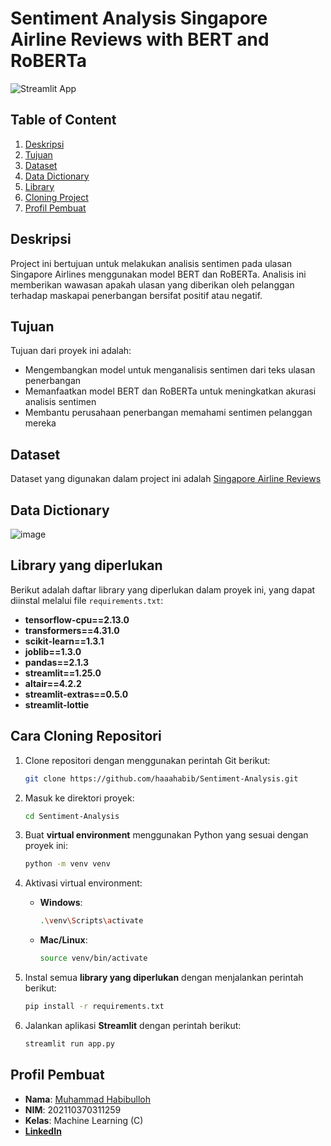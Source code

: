 # Sentiment Analysis Singapore Airline Reviews with BERT and RoBERTa

![Streamlit App](https://github.com/user-attachments/assets/2d2b4a44-1adf-4f3f-ad47-411e55abcf02)

## Table of Content

1. [Deskripsi](#Deskripsi)
2. [Tujuan](#Tujuan)
3. [Dataset](#Dataset)
4. [Data Dictionary](#Data-Dictionary)
5. [Library](#library-yang-diperlukan)
6. [Cloning Project](#Cara-Cloning-Repositori)
7. [Profil Pembuat](#Profil-Pembuat)

## Deskripsi

Project ini bertujuan untuk melakukan analisis sentimen pada ulasan Singapore Airlines menggunakan model BERT dan RoBERTa. Analisis ini memberikan wawasan apakah ulasan yang diberikan oleh pelanggan terhadap maskapai penerbangan bersifat positif atau negatif.

## Tujuan

Tujuan dari proyek ini adalah:
- Mengembangkan model untuk menganalisis sentimen dari teks ulasan penerbangan
- Memanfaatkan model BERT dan RoBERTa untuk meningkatkan akurasi analisis sentimen
- Membantu perusahaan penerbangan memahami sentimen pelanggan mereka

## Dataset
Dataset yang digunakan dalam project ini adalah [Singapore Airline Reviews](https://www.kaggle.com/datasets/kanchana1990/singapore-airlines-reviews)

## Data Dictionary
![image](https://github.com/user-attachments/assets/13a1b8af-6388-4ee8-ac4a-3ae1c2324f9f)

## Library yang diperlukan
Berikut adalah daftar library yang diperlukan dalam proyek ini, yang dapat diinstal melalui file `requirements.txt`:

- **tensorflow-cpu==2.13.0**
- **transformers==4.31.0**
- **scikit-learn==1.3.1**
- **joblib==1.3.0**
- **pandas==2.1.3**
- **streamlit==1.25.0**
- **altair==4.2.2**
- **streamlit-extras==0.5.0**
- **streamlit-lottie**

## Cara Cloning Repositori

1. Clone repositori dengan menggunakan perintah Git berikut:
    ```bash
    git clone https://github.com/haaahabib/Sentiment-Analysis.git
    ```

2. Masuk ke direktori proyek:
    ```bash
    cd Sentiment-Analysis
    ```

3. Buat **virtual environment** menggunakan Python yang sesuai dengan proyek ini:
    ```bash
    python -m venv venv
    ```

4. Aktivasi virtual environment:
    - **Windows**:
      ```bash
      .\venv\Scripts\activate
      ```
    - **Mac/Linux**:
      ```bash
      source venv/bin/activate
      ```

5. Instal semua **library yang diperlukan** dengan menjalankan perintah berikut:
    ```bash
    pip install -r requirements.txt
    ```

6. Jalankan aplikasi **Streamlit** dengan perintah berikut:
    ```bash
    streamlit run app.py
    ```

## Profil Pembuat
- **Nama**: [Muhammad Habibulloh](https://github.com/haaahabib)
- **NIM**: 202110370311259
- **Kelas**: Machine Learning (C)
- [**LinkedIn**](https://www.linkedin.com/in/mhabibulloh/)

